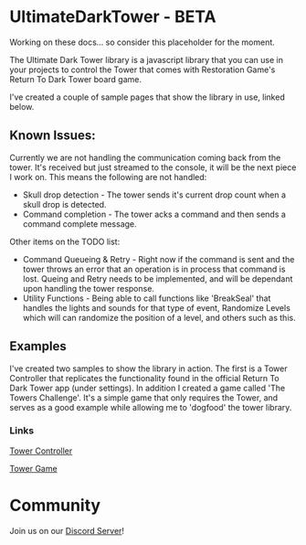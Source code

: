 # UltimateDarkTower - BETA

Working on these docs... so consider this placeholder for the moment.

The Ultimate Dark Tower library is a javascript library that you can use in your projects to control the Tower that comes with Restoration Game's Return To Dark Tower board game.

I've created a couple of sample pages that show the library in use, linked below.

## Known Issues:

Currently we are not handling the communication coming back from the tower. It's received but just streamed to the console, it will be the next piece I work on. This means the following are not handled:

- Skull drop detection - The tower sends it's current drop count when a skull drop is detected.
- Command completion - The tower acks a command and then sends a command complete message.

Other items on the TODO list:

- Command Queueing & Retry - Right now if the command is sent and the tower throws an error that an operation is in process that command is lost. Queing and Retry needs to be implemented, and will be dependant upon handling the tower response.
- Utility Functions - Being able to call functions like 'BreakSeal' that handles the lights and sounds for that type of event, Randomize Levels which will can randomize the position of a level, and others such as this.

## Examples

I've created two samples to show the library in action. The first is a Tower Controller that replicates the functionality found in the official Return To Dark Tower app (under settings). In addition I created a game called 'The Towers Challenge'. It's a simple game that only requires the Tower, and serves as a good example while allowing me to 'dogfood' the tower library.

### Links

[Tower Controller](https://chessmess.github.io/UltimateDarkTower/examples/controller/TowerController.htm)

[Tower Game](https://chessmess.github.io/UltimateDarkTower/examples/game/TowerGame.htm)

# Community

Join us on our [Discord Server](https://discord.com/channels/722465956265197618/1167555008376610945/1167842435766952158)!
